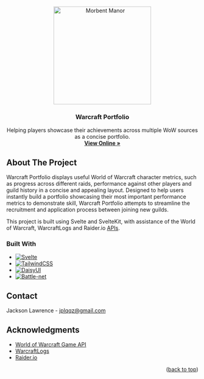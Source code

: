 <a name="readme-top"></a>

<br />
<div align="center">
<img src="https://cdn.icon-icons.com/icons2/390/PNG/512/black-knight-helm_39539.png" alt="Morbent Manor" width="256" height="256">

  <h3 align="center">Warcraft Portfolio</h3>

  <p align="center">
    Helping players showcase their achievements across multiple WoW sources as a concise portfolio. 
    <br />
    <a href="https://warcraft-portfolio.vercel.app"><strong>View Online »</strong></a>
  </p>
</div>

<!-- ABOUT THE PROJECT -->
## About The Project

Warcraft Portfolio displays useful World of Warcraft character metrics, such as progress across different raids, performance against other players and guild history in a concise and appealing layout. Designed to help users instantly build a portfolio showcasing their most important performance metrics to demonstrate skill, Warcraft Portfolio attempts to streamline the recruitment and application process between joining new guilds.

This project is built using Svelte and SvelteKit, with assistance of the World of Warcraft, WarcraftLogs and Raider.io [APIs](#acknowledgments).


### Built With
* [![Svelte]][Svelte-url]
* [![TailwindCSS]][TailwindCSS-url]
* [![DaisyUI]][DaisyUI-url]
* [![Battle-net]][Battle-net-url]

## Contact

Jackson Lawrence - jplqqz@gmail.com
<!-- Project Link: []() -->


<!-- ACKNOWLEDGMENTS -->
## Acknowledgments

* [World of Warcraft Game API](https://develop.battle.net/documentation/world-of-warcraft)
* [WarcraftLogs](https://www.warcraftlogs.com/)
* [Raider.io](https://raider.io/)

<p align="right">(<a href="#readme-top">back to top</a>)</p>

<!-- MARKDOWN LINKS & IMAGES -->
[Svelte]: https://img.shields.io/badge/svelte-%23f1413d.svg?style=for-the-badge&logo=svelte&logoColor=white
[Svelte-url]: https://svelte.dev/
[TailwindCSS]: https://img.shields.io/badge/tailwindcss-%2338B2AC.svg?style=for-the-badge&logo=tailwind-css&logoColor=white
[TailwindCSS-url]: https://tailwindcss.com/
[DaisyUI]: https://img.shields.io/badge/daisyui-5A0EF8?style=for-the-badge&logo=daisyui&logoColor=white
[DaisyUI-url]: https://daisyui.com/
[Battle-net]: https://img.shields.io/badge/battle.net-%2300AEFF.svg?style=for-the-badge&logo=battle.net&logoColor=white
[Battle-net-url]: https://www.blizzard.com/

